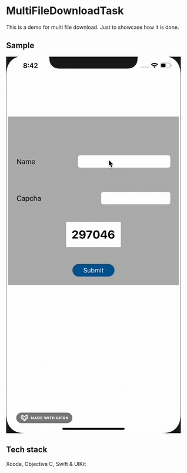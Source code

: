 # MultiFileDownloadTask


This is a demo for multi file download. Just to showcase how it is done.

## Sample

![1](https://github.com/Rajaikumar-iOSDev/MultiFileDownloadTask/blob/main/MiulitiFileDownloadTask.gif)

## Tech stack

Xcode, Objective C, Swift & UIKit
